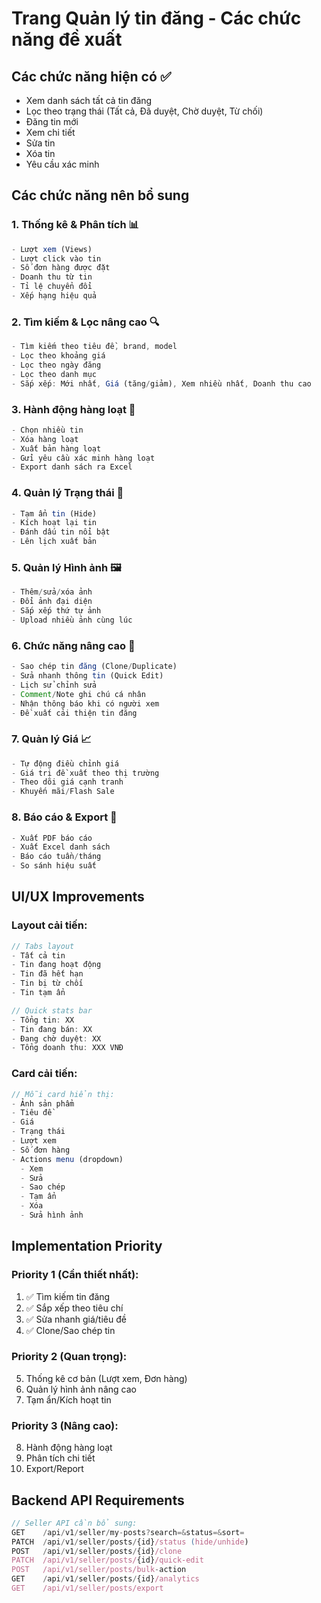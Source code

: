# Trang Quản lý tin đăng - Các chức năng đề xuất

## Các chức năng hiện có ✅
- Xem danh sách tất cả tin đăng
- Lọc theo trạng thái (Tất cả, Đã duyệt, Chờ duyệt, Từ chối)
- Đăng tin mới
- Xem chi tiết
- Sửa tin
- Xóa tin
- Yêu cầu xác minh

## Các chức năng nên bổ sung

### 1. Thống kê & Phân tích 📊
```javascript
- Lượt xem (Views)
- Lượt click vào tin
- Số đơn hàng được đặt
- Doanh thu từ tin
- Tỉ lệ chuyển đổi
- Xếp hạng hiệu quả
```

### 2. Tìm kiếm & Lọc nâng cao 🔍
```javascript
- Tìm kiếm theo tiêu đề, brand, model
- Lọc theo khoảng giá
- Lọc theo ngày đăng
- Lọc theo danh mục
- Sắp xếp: Mới nhất, Giá (tăng/giảm), Xem nhiều nhất, Doanh thu cao
```

### 3. Hành động hàng loạt 🎯
```javascript
- Chọn nhiều tin
- Xóa hàng loạt
- Xuất bản hàng loạt
- Gửi yêu cầu xác minh hàng loạt
- Export danh sách ra Excel
```

### 4. Quản lý Trạng thái 📝
```javascript
- Tạm ẩn tin (Hide)
- Kích hoạt lại tin
- Đánh dấu tin nổi bật
- Lên lịch xuất bản
```

### 5. Quản lý Hình ảnh 🖼️
```javascript
- Thêm/sửa/xóa ảnh
- Đổi ảnh đại diện
- Sắp xếp thứ tự ảnh
- Upload nhiều ảnh cùng lúc
```

### 6. Chức năng nâng cao 🚀
```javascript
- Sao chép tin đăng (Clone/Duplicate)
- Sửa nhanh thông tin (Quick Edit)
- Lịch sử chỉnh sửa
- Comment/Note ghi chú cá nhân
- Nhận thông báo khi có người xem
- Đề xuất cải thiện tin đăng
```

### 7. Quản lý Giá 📈
```javascript
- Tự động điều chỉnh giá
- Giá trị đề xuất theo thị trường
- Theo dõi giá cạnh tranh
- Khuyến mãi/Flash Sale
```

### 8. Báo cáo & Export 📄
```javascript
- Xuất PDF báo cáo
- Xuất Excel danh sách
- Báo cáo tuần/tháng
- So sánh hiệu suất
```

## UI/UX Improvements

### Layout cải tiến:
```javascript
// Tabs layout
- Tất cả tin
- Tin đang hoạt động
- Tin đã hết hạn
- Tin bị từ chối
- Tin tạm ẩn

// Quick stats bar
- Tổng tin: XX
- Tin đang bán: XX
- Đang chờ duyệt: XX
- Tổng doanh thu: XXX VNĐ
```

### Card cải tiến:
```javascript
// Mỗi card hiển thị:
- Ảnh sản phẩm
- Tiêu đề
- Giá
- Trạng thái
- Lượt xem
- Số đơn hàng
- Actions menu (dropdown)
  - Xem
  - Sửa
  - Sao chép
  - Tạm ẩn
  - Xóa
  - Sửa hình ảnh
```

## Implementation Priority

### Priority 1 (Cần thiết nhất):
1. ✅ Tìm kiếm tin đăng
2. ✅ Sắp xếp theo tiêu chí
3. ✅ Sửa nhanh giá/tiêu đề
4. ✅ Clone/Sao chép tin

### Priority 2 (Quan trọng):
5. Thống kê cơ bản (Lượt xem, Đơn hàng)
6. Quản lý hình ảnh nâng cao
7. Tạm ẩn/Kích hoạt tin

### Priority 3 (Nâng cao):
8. Hành động hàng loạt
9. Phân tích chi tiết
10. Export/Report

## Backend API Requirements

```javascript
// Seller API cần bổ sung:
GET    /api/v1/seller/my-posts?search=&status=&sort=
PATCH  /api/v1/seller/posts/{id}/status (hide/unhide)
POST   /api/v1/seller/posts/{id}/clone
PATCH  /api/v1/seller/posts/{id}/quick-edit
POST   /api/v1/seller/posts/bulk-action
GET    /api/v1/seller/posts/{id}/analytics
GET    /api/v1/seller/posts/export
```
